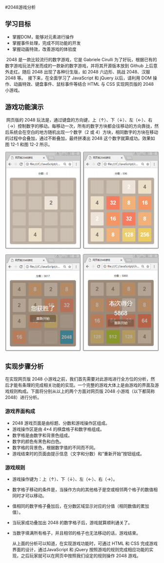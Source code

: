 #2048游戏分析

## 学习目标

- 掌握DOM，能够对元素进行操作
- 掌握事件处理，完成不同功能的开发
- 掌握动画特效，改善游戏的体验度

​        2048 是一款比较流行的数字游戏，它是 Gabriele Cirulli 为了好玩，根据已有的数字游戏玩法开发而成的一款新的数字游戏，并将其开源版本放到 Github 上后意外走红。随后 2048 出现了各种衍生版，如 2048 六边形、挑战 2048、汉服 2048 等。
​        接下来，在全面学习了 JavaScript 和 jQuery 以后，请利用 DOM 操作、动画特效、键盘事件、鼠标事件等结合 HTML 与 CSS 实现网页版的 2048 小游戏。

## 游戏功能演示

​	网页版的 2048 玩法是，通过键盘的方向键，上（↑）、下（↓）、左（←）、右（→）控制数字的移动。每移动一次，所有的数字方块都会往移动的方向靠拢，然后系统会在空白的地方随机出现一个数字（2 或 4）方块，相同数字的方块在移动的过程中会叠加，通过不断叠加，最终拼凑出 2048 这个数字就算成功。效果如图 12-1 和图 12-2 所示。

![](media/2048-1.png)

![](media/2048-2.png)

## 实现步骤分析

在实现网页版 2048 小游戏之前，我们首先需要对此游戏进行全方位的分析，然后才能有条理的完成相关功能的实现。一个完整的游戏大体上是由游戏的界面及游戏规则构成。下面将分别从以上的两个方面对网页版 2048 小游戏（以下都简称 2048）进行分析。

### 游戏界面构成

- 2048 游戏页面是由标题、分数和游戏操作区组成。
- 游戏操作区是由 4×4 的棋盘格子和数字格组成。
- 数字格是由数字和背景色组成。
- 数字的颜色有黑色和白色。
- 数字格的背景色，根据数字值的不同而不同。
- 游戏结束时的页面由提示信息（文字和分数）和“重新开始”按钮组成。

### 游戏规则

- 游戏操作键为：上（↑）、下（↓）、左（←）、右（→）。
-  数字格子移动的条件是，当操作方向的其他格子是空或相邻两个格子的数值相同时才可以移动。
- 值相同的数字格子叠加后，在分数区域显示对应的分值（相同数值的累加值）。
- 当玩家成功叠加出 2048 的数字格子后，游戏就算顺利通关了。
- 当数字填满所有格子，并且相邻的格子也无法移动的话，游戏结束。

  ​从上面的分析可以知道，在实现游戏功能时，可通过 HTML 和 CSS 完成游戏界面的设计，通过JavaScript 和 jQuery 按照游戏的规则完成相应功能的实现，之后玩家就可以在网页中按照我们设定的规则操作 2048 游戏。